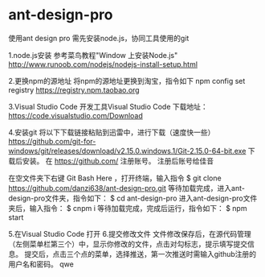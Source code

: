 # ant-design-pro
使用ant design pro 需先安装node.js，协同工具使用的git

1.node.js安装
参考菜鸟教程"Window 上安装Node.js"
http://www.runoob.com/nodejs/nodejs-install-setup.html

2.更换npm的源地址
将npm的源地址更换到淘宝，指令如下
npm config set registry https://registry.npm.taobao.org  

3.Visual Studio Code
开发工具Visual Studio Code
下载地址：https://code.visualstudio.com/Download

4.安装git
将以下下载链接粘贴到迅雷中，进行下载（速度快一些）
https://github.com/git-for-windows/git/releases/download/v2.15.0.windows.1/Git-2.15.0-64-bit.exe
下载后安装。
在  https://github.com/  注册账号。
注册后账号给佳音

在空文件夹下右键 Git Bash Here ，打开终端，输入指令
$ git clone https://github.com/danzi638/ant-design-pro.git
等待加载完成，进入ant-design-pro文件夹，指令如下：
$ cd ant-design-pro
进入ant-design-pro文件夹后，输入指令：
$ cnpm i
等待加载完成，完成后运行，指令如下：
$ npm start

5.在Visual Studio Code 打开
6.提交修改文件
文件修改保存后，在源代码管理（左侧菜单栏第三个）中，显示你修改的文件，点击对勾标志，提示填写提交信息。
提交后，点击三个点的菜单，选择推送，第一次推送时需输入github注册的用户名和密码。
qwe



